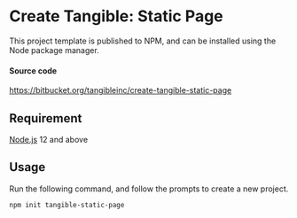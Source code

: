 # Create Tangible: Static Page

This project template is published to NPM, and can be installed using the Node package manager.

#### Source code

https://bitbucket.org/tangibleinc/create-tangible-static-page


## Requirement

[Node.js](https://nodejs.org/) 12 and above

## Usage

Run the following command, and follow the prompts to create a new project.

```sh
npm init tangible-static-page
```
